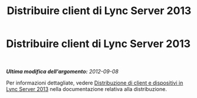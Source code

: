 ﻿---
title: Distribuire client di Lync Server 2013
TOCTitle: Distribuire client di Lync Server 2013
ms:assetid: c80a245e-df41-4d61-bd54-bf87b1757819
ms:mtpsurl: https://technet.microsoft.com/it-it/library/JJ205255(v=OCS.15)
ms:contentKeyID: 49301921
ms.date: 08/24/2015
mtps_version: v=OCS.15
ms.translationtype: HT
---

# Distribuire client di Lync Server 2013

 

_**Ultima modifica dell'argomento:** 2012-09-08_

Per informazioni dettagliate, vedere [Distribuzione di client e dispositivi in Lync Server 2013](lync-server-2013-deploying-clients-and-devices.md) nella documentazione relativa alla distribuzione.

